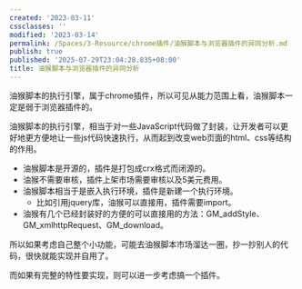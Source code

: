 ```yaml
---
created: '2023-03-11'
cssclasses: ''
modified: '2023-03-14'
permalink: /Spaces/3-Resource/chrome插件/油猴脚本与浏览器插件的异同分析.md
publish: true
published: '2025-07-29T23:04:28.835+08:00'
title: 油猴脚本与浏览器插件的异同分析
---
```

油猴脚本的执行引擎，属于chrome插件，所以可见从能力范围上看，油猴脚本一定是弱于浏览器插件的。

油猴脚本的执行引擎，相当于对一些JavaScript代码做了封装，让开发者可以更好地更方便地让一些js代码快速执行，从而起到改变web页面的html、css等结构的作用。

- 油猴脚本是开源的，插件是打包成crx格式而闭源的。
- 油猴不需要审核，插件上架市场需要审核以及5美元费用。
- 油猴脚本相当于是嵌入执行环境，插件是新建一个执行环境。
	- 比如引用jquery库，油猴可以直接用，插件需要import。
- 油猴有几个已经封装好的方便的可以直接用的方法：GM_addStyle、GM_xmlhttpRequest、GM_download。

所以如果考虑自己整个小功能，可能去油猴脚本市场溜达一圈，抄一抄别人的代码，很快就能实现并自用了。

而如果有完整的特性要实现，则可以进一步考虑搞一个插件。